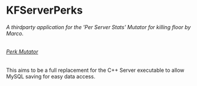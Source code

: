 # KFServerPerks
###### A thirdparty application for the 'Per Server Stats' Mutator for killing floor by Marco.
###### [Perk Mutator](https://forums.tripwireinteractive.com/index.php?threads/mut-per-server-stats.36898/)

This aims to be a full replacement for the C++ Server executable to allow MySQL saving for easy data access.